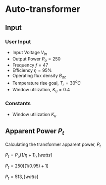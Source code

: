 # Auto-transformer

## Input

### User Input

- Input Voltage $V_{in}$
- Output Power $P_o=250$
- Frequency $f=47$
- Efficiency $\eta=95\%$
- Operating flux density $B_{ac}$
- Temperature rise goal, $T_r=30^oC$
- Window utilization, $K_u=0.4$

### Constants 

- Window utilization $K_u$

## Apparent Power $P_t$

Calculating the transformer apparent power, $P_t$

$P_t=P_o(1/\eta + 1), [watts]$

$P_t=250[(1/0.95)+1]$

$P_t=513, [watts]$